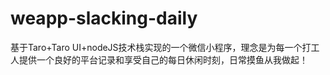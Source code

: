 # weapp-slacking-daily
基于Taro+Taro UI+nodeJS技术栈实现的一个微信小程序，理念是为每一个打工人提供一个良好的平台记录和享受自己的每日休闲时刻，日常摸鱼从我做起！
